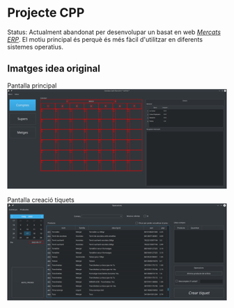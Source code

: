 # Projecte CPP

Status: Actualment abandonat per desenvolupar un basat en web *[Mercats ERP](https://github.com/En-Jordi/Mercats)*. El motiu principal és perquè és més fàcil d'utilitzar en diferents sistemes operatius.

## Imatges idea original

Pantalla principal  
<img src="img/principal.png">

Pantalla creació tiquets  
<img src="img/tiquets.png">
